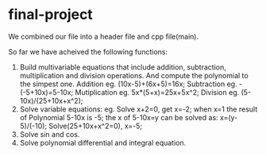 # final-project

We combined our file into a header file and cpp file(main).

So far we have acheived the following functions:
1.  Build multivariable equations that include addition, subtraction, multiplication and division operations. And compute the polynomial to the simpest one.
    Addition eg. (10x-5)+(6x+5)=16x;
    Subtraction eg. -(-5+10x)=5-10x;
    Mutiplication eg. 5x*(5+x)=25x+5x^2;
    Division eg.  (5-10x)/(25+10x+x^2);
2.  Solve variable equations:
    eg. Solve x+2=0, get x=-2;
        when x=1 the result of Polynomial 5-10x is -5;
        the x of 5-10x=y can be solved as: x=(y-5)/(-10);
        Solve(25+10x+x^2=0), x=-5;
3.  Solve sin and cos.
4.  Solve polynomial differential and integral equation.
        
